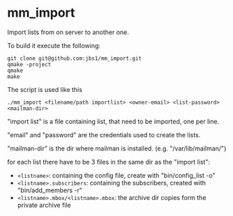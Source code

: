 # mm_import
Import lists from on server to another one.

To build it execute the following:
```
git clone git@github.com:jbs1/mm_import.git
qmake -project
qmake
make
```

The script is used like this
```
./mm_import <filename/path importlist> <owner-email> <list-password> <mailman-dir>
```
"import list" is a file containing list, that need to be imported, one per line.

"email" and "password" are the credentials used to create the lists.

"mailman-dir" is the dir where mailman is installed. (e.g. "/var/lib/mailman/")

for each list there have to be 3 files in the same dir as the "import list":
* `<listname>`: containing the config file, create with "bin/config_list -o"
* `<listname>.subscribers`: containing the subscribers, created with "bin/add_members -r"
* `<listname>.mbox/<listname>.mbox`: the archive dir copies form the private archive file
